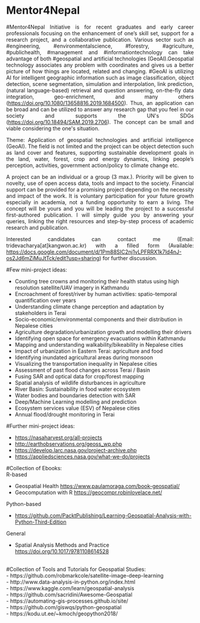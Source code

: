 # Mentor4Nepal

<div align="justify"> 

#Mentor4Nepal Initiative is for recent graduates and early career professionals focusing on the enhancement of one’s skill set, support for a research project, and a collaborative publication. Various sector such as #engineering, #environmentalscience, #forestry, #agriculture, #publichealth, #management and #informationtechnology can take advantage of both #geospatial and artificial technologies (GeoAI).Geospatial technology associates any problem with coordinates and gives us a better picture of how things are located, related and changing. #GeoAI is utilizing AI for intelligent geographic information such as image classification, object detection, scene segmentation, simulation and interpolation, link prediction, (natural language-based) retrieval and question answering, on-the-fly data integration, geo-enrichment, and many others (https://doi.org/10.1080/13658816.2019.1684500). Thus, an application can be broad and can be utilized to answer any research gap that you feel in our society and supports the UN's SDGs (https://doi.org/10.18494/SAM.2019.2706). The concept can be small and viable considering the one's situation.

Theme: Application of geospatial technologies and artificial intelligence (GeoAI). The field is not limited and the project can be object detection such as land cover and features, supporting sustainable development goals in the land, water, forest, crop and energy dynamics, linking people’s perception, activities, government action/policy to climate change etc.

A project can be an individual or a group (3 max.). Priority will be given to novelty, use of open access data, tools and impact to the society. Financial support can be provided for a promising project depending on the necessity and impact of the work. It is voluntary participation for your future growth especially in academia, not a funding opportunity to earn a living. The concept will be yours and you will be leading the project to a successful first-authored publication. I will simply guide you by answering your queries, linking the right resources and step-by-step process of academic research and publication.

Interested candidates can contact me (Email: tridevacharya[at]kangwon.ac.kr) with a filled form (Available: https://docs.google.com/document/d/1Pm88SIC2nj1vLPFRRX1k7ld4nJ-os2Jd6mZiMuJtTck/edit?usp=sharing) for further discussion.

</div>

#Few mini-project ideas:
- Counting tree crowns and monitoring their health status using high resolution satellite/UAV imagery in Kathmandu
- Encroachment of forest/river by human activities: spatio-temporal quantification over years
- Understanding climate change perception and adaptation by stakeholders in Terai
- Socio-economic/environmental components and their distribution in Nepalese cities
- Agriculture degradation/urbanization growth and modelling their drivers
- Identifying open space for emergency evacuations within Kathmandu
- Mapping and understanding walkability/bikeability in Nepalese cities
- Impact of urbanization in Eastern Terai: agriculture and food
- Identifying inundated agricultural areas during monsoon
- Visualizing the transportation inequality in Nepalese cities
- Assessment of past flood changes across Terai / Basin
- Fusing SAR and optical data for crop/forest mapping
- Spatial analysis of wildlife disturbances in agriculture
- River Basin: Sustainability in food water ecosystem
- Water bodies and boundaries detection with SAR
- Deep/Machine Learning modelling and prediction
- Ecosystem services value (ESV) of Nepalese cities
- Annual flood/drought monitoring in Terai

#Further mini-project ideas: </br>
- https://nasaharvest.org/all-projects </br>
- http://earthobservations.org/geoss_wp.php </br>
- https://develop.larc.nasa.gov/project-archive.php </br>
- https://appliedsciences.nasa.gov/what-we-do/projects </br>

#Collection of Ebooks: </br>
R-based </br>
- Geospatial Health https://www.paulamoraga.com/book-geospatial/ </br>
- Geocomputation with R https://geocompr.robinlovelace.net/ </br>

Python-based </br>
- https://github.com/PacktPublishing/Learning-Geospatial-Analysis-with-Python-Third-Edition </br>

General </br>
- Spatial Analysis Methods and Practice https://doi.org/10.1017/9781108614528 </br>

 </br>
#Collection of Tools and Tutorials for Geospatial Studies: </br>
- https://github.com/robmarkcole/satellite-image-deep-learning </br>
- http://www.data-analysis-in-python.org/index.html </br>
- https://www.kaggle.com/learn/geospatial-analysis </br>
- https://github.com/sacridini/Awesome-Geospatial </br>
- https://automating-gis-processes.github.io/site/ </br>
- https://github.com/giswqs/python-geospatial </br>
- https://kodu.ut.ee/~kmoch/geopython2018/ </br>
